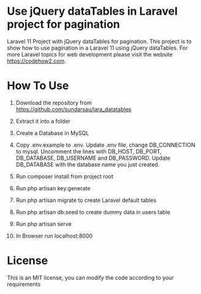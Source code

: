 # Use jQuery dataTables in Laravel project for pagination
 Laravel 11 Project with jQuery dataTables for pagination. This project is to show how to use pagination in a Laravel 11 using jQuery dataTables. For more Laravel topics for web development please visit the website https://codehow2.com.

# How To Use
1. Download the repository from https://github.com/sundarsau/lara_datatables

2. Extract it into a folder

3. Create a Database in MySQL

4. Copy .env.example to .env. Update .env file, change DB_CONNECTION to mysql. Uncomment the lines with DB_HOST, DB_PORT, DB_DATABASE, DB_USERNAME and DB_PASSWORD. Update DB_DATABASE with the database name you just created.

5. Run composer install from project root

6. Run php artisan key:generate

7. Run php artisan migrate to create Laravel default tables
   
8. Run php artisan db:seed to create dummy data in users table

9. Run php artisan serve

10. In Browser run localhost:8000


# License
This is an MIT license, you can modify the code according to your requirements
